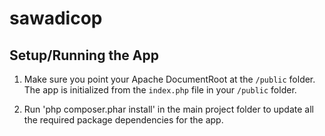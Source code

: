 sawadicop
=========

Setup/Running the App
---------------

1. Make sure you point your Apache DocumentRoot at the `/public` folder. The app is initialized from the `index.php` file in your `/public` folder.

2. Run 'php composer.phar install' in the main project folder to update all the required package dependencies for the app.